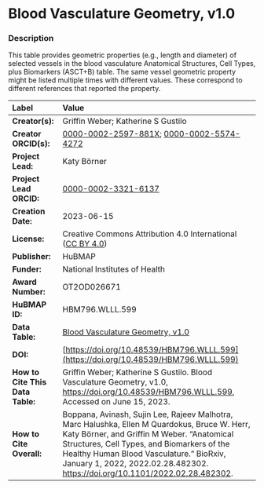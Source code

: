 # Blood Vasculature Geometry, v1.0

### Description
This table provides geometric properties (e.g., length and diameter) of selected vessels in the blood vasculature Anatomical Structures, Cell Types, plus Biomarkers (ASCT+B) table. The same vessel geometric property might be listed multiple times with different values. These correspond to different references that reported the property.

| Label | Value |
| :------------- |:-------------|
| **Creator(s):** | Griffin Weber; Katherine S Gustilo |
| **Creator ORCID(s):** | [0000-0002-2597-881X](https://orcid.org/0000-0002-2597-881X); [0000-0002-5574-4272](https://orcid.org/0000-0002-5574-4272) |
| **Project Lead:** | Katy B&ouml;rner |
| **Project Lead ORCID:** | [0000-0002-3321-6137](https://orcid.org/0000-0002-3321-6137) |
| **Creation Date:** | 2023-06-15 |
| **License:** | Creative Commons Attribution 4.0 International ([CC BY 4.0](https://creativecommons.org/licenses/by/4.0/)) |
| **Publisher:** | HuBMAP |
| **Funder:** | National Institutes of Health |
| **Award Number:** | OT2OD026671 |
| **HuBMAP ID:** | HBM796.WLLL.599 |
| **Data Table:** | [Blood Vasculature Geometry, v1.0](https://cdn.humanatlas.io/hra-releases/v1.4/vascular-geometry/blood-vasculature-geometry.csv) |
| **DOI:** | [https://doi.org/10.48539/HBM796.WLLL.599](https://doi.org/10.48539/HBM796.WLLL.599) |
| **How to Cite This Data Table:** |  Griffin Weber; Katherine S Gustilo. Blood Vasculature Geometry, v1.0, https://doi.org/10.48539/HBM796.WLLL.599, Accessed on June 15, 2023. |
| **How to Cite Overall:** | Boppana, Avinash, Sujin Lee, Rajeev Malhotra, Marc Halushka, Ellen M Quardokus, Bruce W. Herr, Katy Börner, and Griffin M Weber. “Anatomical Structures, Cell Types, and Biomarkers of the Healthy Human Blood Vasculature.” BioRxiv, January 1, 2022, 2022.02.28.482302. https://doi.org/10.1101/2022.02.28.482302.|

